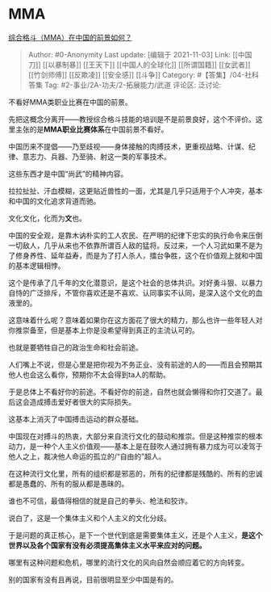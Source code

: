 # MMA
[综合格斗（MMA）在中国的前景如何？](https://www.zhihu.com/question/38948991/answer/2201587028)

> Author: #0-Anonymity
> Last update: [编辑于 2021-11-03]
> Link: [[中国刀]] [[以暴制暴]] [[王天下]] [[中国人的全球化]] [[所谓国籍]] [[女武者]] [[竹剑师傅]] [[反欺凌]] [[安全感]] [[斗争]]
> Category: #【答集】/04-社科答集
> Tag: #2-事业/2A-功夫/2-拓展能力/武道
> 评论区:
> 泛讨论:

不看好MMA类职业比赛在中国的前景。

先把这概念分离开——教授综合格斗技能的培训是不是前景良好，这个不评价。这里主张的是**MMA职业比赛体系**在中国前景不看好。

中国历来不提倡——乃至歧视——身体接触的肉搏技术，更重视战略、计谋、纪律、意志力、兵器、乃至骑、射这一类的军事技术。

这些东西才是中国“尚武”的精神内容。

拉拉扯扯、汗血模糊，这更贴近兽性的一面，尤其是几乎只适用于个人冲突，基本和中国的文化追求背道而驰。

文化文化，化而为**文**也。

中国的安全观，是靠木讷朴实的工人农民、在严明的纪律下忠实的执行命令来压倒一切敌人，几乎从来也不依靠所谓百人敌的猛将。反过来，一个人习武如果不是为了修身养性、延年益寿，而是为了打人杀人，擂台争胜，这个在价值观上就和中国的基本逻辑相悖。

这个是传承了几千年的文化潜意识，是这个社会的总体共识。对好勇斗狠、以暴力自恃的广泛排斥，不管你喜欢还是不喜欢、认同事实不认同，是深入这个文化的血液里的。

这意味着什么呢？意味着如果你在这方面花了很大的精力，那么也许一些年轻人对你推崇备至，但是基本上你是没希望得到真正的主流认可的。

也就是要牺牲自己的政治生命和社会前途。

人们嘴上不说，但是心里是把你视为不务正业、没有前途的人的——而且会预期其他人也会这么看你，预期你不太会得到ta人的帮助。

于是总体上不看好你的前途。不看好你的前途，自然也就会懒得和你打交道了。最后这会造成搏击爱好者很大的实际损失。

这基本上消灭了中国搏击运动的群众基础。

中国现在对搏斗的热衷，大部分来自流行文化的鼓动和推崇。但是这种推崇的根本动力，是一种个人主义价值观——基本上是在鼓吹人通过拥有暴力成为可以凌驾于他人之上，裁决他人命运的孤立的/“自由的”超人。

在这种流行文化里，所有的组织都是邪恶的，所有的纪律都是残酷的、所有的忠诚都是愚蠢的、所有的服从都是愚昧的。

谁也不可信，最值得相信的就是自己的拳头、枪法和狡诈。

说白了，这是一个集体主义和个人主义的文化分歧。

于是问题的真正核心，是下一个世代到底是需要集体主义，还是个人主义，**是这个世界以及各个国家有没有必须提高集体主义水平来应对的问题。**

哪里有这种问题和危机，哪里的流行文化的风向自然会顺应着它的方向转变。

别的国家有没有且再说，目前很明显至少中国是有的。
